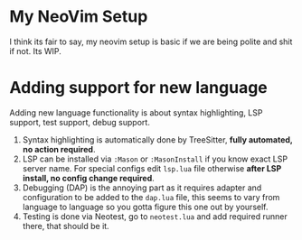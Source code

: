 # My NeoVim Setup 

I think its fair to say, my neovim setup is basic if we are being polite and shit if not. Its WIP.


# Adding support for new language
Adding new language functionality is about syntax highlighting, LSP support, test support, debug support.

1. Syntax highlighting is automatically done by TreeSitter, **fully automated, no action required**.
2. LSP can be installed via `:Mason` or `:MasonInstall` if you know exact LSP server name. For special configs edit `lsp.lua` file otherwise **after LSP install, no config change required**. 
3. Debugging (DAP) is the annoying part as it requires adapter and configuration to be added to the `dap.lua` file, this seems to vary from language to language so you gotta figure this one out by yourself.
4. Testing is done via Neotest, go to `neotest.lua` and add required runner there, that should be it. 
